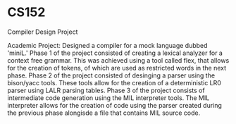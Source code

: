 # CS152
Compiler Design Project


Academic Project: Designed a compiler for a mock language dubbed 'miniL.' Phase 1 of the project consisted of creating a lexical analyzer for a context free grammar. This was achieved using a tool called flex, that allows for the creation of tokens, of which are used as restricted words in the next phase. Phase 2 of the project consisted of desinging a parser using the bison/yacc tools. These tools allow for the creation of a deterministic LR0 parser using LALR parsing tables. Phase 3 of the project consists of intermediate code generation using the MIL interpreter tools. The MIL interpreter allows for the creation of code using the parser created during the previous phase alongisde a file that contains MIL source code. 
